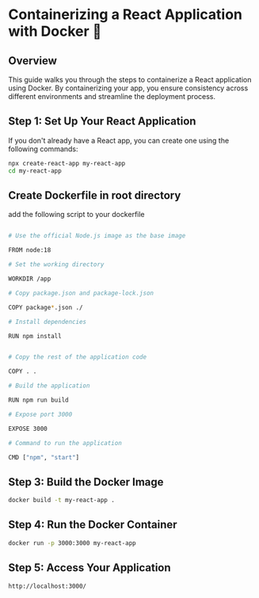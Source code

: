 # Containerizing a React Application with Docker 🐳

## Overview

This guide walks you through the steps to containerize a React application using Docker. By containerizing your app, you ensure consistency across different environments and streamline the deployment process.


## Step 1: Set Up Your React Application

If you don't already have a React app, you can create one using the following commands:

```bash
npx create-react-app my-react-app
cd my-react-app
```

## Create Dockerfile in root directory 

add the following script to your dockerfile

```bash

# Use the official Node.js image as the base image

FROM node:18

# Set the working directory

WORKDIR /app

# Copy package.json and package-lock.json

COPY package*.json ./

# Install dependencies

RUN npm install
```

```bash

# Copy the rest of the application code

COPY . .

# Build the application

RUN npm run build

# Expose port 3000

EXPOSE 3000

# Command to run the application

CMD ["npm", "start"]
```

## Step 3: Build the Docker Image

```bash
docker build -t my-react-app .
```

## Step 4: Run the Docker Container


```bash
docker run -p 3000:3000 my-react-app
```
## Step 5: Access Your Application

```bash
http://localhost:3000/
```
